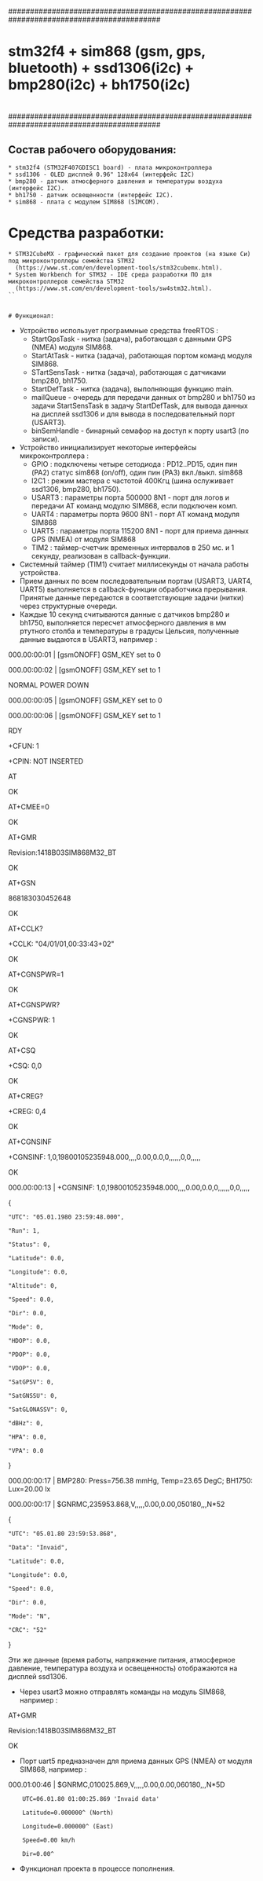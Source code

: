 ###########################################################################################
#
# stm32f4 + sim868 (gsm, gps, bluetooth) + ssd1306(i2c) + bmp280(i2c) + bh1750(i2c)
#
###########################################################################################


## Состав рабочего оборудования:

```
* stm32f4 (STM32F407GDISC1 board) - плата микроконтроллера
* ssd1306 - OLED дисплей 0.96" 128x64 (интерфейс I2C)
* bmp280 - датчик атмосферного давления и температуры воздуха (интерфейс I2C).
* bh1750 - датчик освещенности (интерфейс I2C).
* sim868 - плата с модулем SIM868 (SIMCOM).
```


# Средства разработки:

```
* STM32CubeMX - графический пакет для создание проектов (на языке Си) под микроконтроллеры семейства STM32
  (https://www.st.com/en/development-tools/stm32cubemx.html).
* System Workbench for STM32 - IDE среда разработки ПО для микроконтроллеров семейства STM32
  (https://www.st.com/en/development-tools/sw4stm32.html).
``


# Функционал:

```
* Устройство использует программные средства freeRTOS :
  - StartGpsTask - нитка (задача), работающая с данными GPS (NMEA) модуля SIM868.
  - StartAtTask - нитка (задача), работающая портом команд модуля SIM868.
  - STartSensTask - нитка (задача), работающая с датчиками bmp280, bh1750.
  - StartDefTask - нитка (задача), выполняющая функцию main.
  - mailQueue - очередь для передачи данных от bmp280 и bh1750 из задачи StartSensTask в задачу StartDefTask,
    для вывода данных на дисплей ssd1306 и для вывода в последовательный порт (USART3).
  - binSemHandle - бинарный семафор на доступ к порту usart3 (по записи).
* Устройство инициализирует некоторые интерфейсы микроконтроллера :
  - GPIO : подключены четыре сетодиода : PD12..PD15, один пин (PA2) статус sim868 (on/off), один пин (PA3) вкл./выкл. sim868
  - I2C1 : режим мастера с частотой 400Кгц (шина ослуживает ssd1306, bmp280, bh1750).
  - USART3 : параметры порта 500000 8N1 - порт для логов и передачи AT команд модулю SIM868, если подключен комп.
  - UART4 : параметры порта 9600 8N1 - порт AT команд модуля SIM868
  - UART5 : параметры порта 115200 8N1 - порт для приема данных GPS (NMEA) от модуля SIM868
  - TIM2 : таймер-счетчик временных интервалов в 250 мс. и 1 секунду, реализован в callback-функции.
* Системный таймер (TIM1) считает миллисекунды от начала работы устройства.
* Прием данных по всем последовательным портам (USART3, UART4, UART5) выполняется в callback-функции обработчика прерывания.
  Принятые данные передаются в соответствующие задачи (нитки) через структурные очереди.
* Каждые 10 секунд считываются данные с датчиков bmp280 и bh1750, выполняется пересчет атмосферного
  давления в мм ртутного столба и температуры в градусы Цельсия, полученные данные выдаются
  в USART3, например :

000.00:00:01 | [gsmONOFF] GSM_KEY set to 0

000.00:00:02 | [gsmONOFF] GSM_KEY set to 1

NORMAL POWER DOWN

000.00:00:05 | [gsmONOFF] GSM_KEY set to 0

000.00:00:06 | [gsmONOFF] GSM_KEY set to 1

RDY

+CFUN: 1

+CPIN: NOT INSERTED

AT

OK

AT+CMEE=0

OK

AT+GMR

Revision:1418B03SIM868M32_BT

OK

AT+GSN

868183030452648

OK

AT+CCLK?

+CCLK: "04/01/01,00:33:43+02"

OK

AT+CGNSPWR=1

OK

AT+CGNSPWR?

+CGNSPWR: 1

OK

AT+CSQ

+CSQ: 0,0

OK

AT+CREG?

+CREG: 0,4

OK

AT+CGNSINF

+CGNSINF: 1,0,19800105235948.000,,,,0.00,0.0,0,,,,,,0,0,,,,,

OK

000.00:00:13 | +CGNSINF: 1,0,19800105235948.000,,,,0.00,0.0,0,,,,,,0,0,,,,,

{

    "UTC": "05.01.1980 23:59:48.000",

    "Run": 1,

    "Status": 0,

    "Latitude": 0.0,

    "Longitude": 0.0,

    "Altitude": 0,

    "Speed": 0.0,

    "Dir": 0.0,

    "Mode": 0,

    "HDOP": 0.0,

    "PDOP": 0.0,

    "VDOP": 0.0,

    "SatGPSV": 0,

    "SatGNSSU": 0,

    "SatGLONASSV": 0,

    "dBHz": 0,

    "HPA": 0.0,

    "VPA": 0.0

}

000.00:00:17 | BMP280: Press=756.38 mmHg, Temp=23.65 DegC; BH1750: Lux=20.00 lx

000.00:00:17 | $GNRMC,235953.868,V,,,,,0.00,0.00,050180,,,N*52

{

    "UTC": "05.01.80 23:59:53.868",

    "Data": "Invaid",

    "Latitude": 0.0,

    "Longitude": 0.0,

    "Speed": 0.0,

    "Dir": 0.0,

    "Mode": "N",

    "CRC": "52"

}

  Эти же данные (время работы, напряжение питания, атмосферное давление, температура воздуха и освещенность)
отображаются на дисплей ssd1306.

* Через usart3 можно отправлять команды на модуль SIM868, например :

AT+GMR

Revision:1418B03SIM868M32_BT

OK

* Порт uart5 предназначен для приема данных GPS (NMEA) от модуля SIM868, например :

000.01:00:46 | $GNRMC,010025.869,V,,,,,0.00,0.00,060180,,,N*5D

        UTC=06.01.80 01:00:25.869 'Invaid data'

        Latitude=0.000000^ (North)

        Longitude=0.000000^ (East)

        Speed=0.00 km/h

        Dir=0.00^

* Функционал проекта в процессе пополнения.
```
